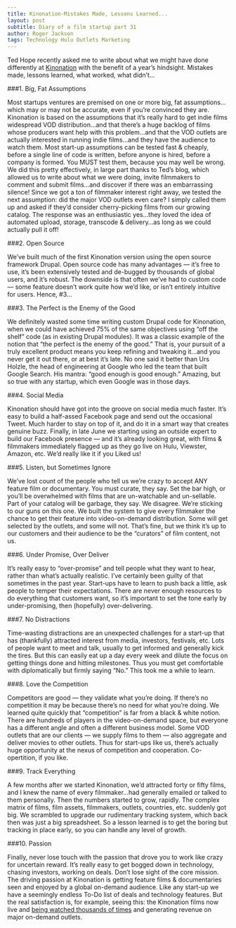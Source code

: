 ```yaml
---
title: Kinonation-Mistakes Made, Lessons Learned...
layout: post
subtitle: Diary of a film startup part 31
author: Roger Jackson
tags: Technology Hulu Outlets Marketing
---
```

Ted Hope recently asked me to write about what we might have done differently at <a href="http://kinonation.com/">Kinonation</a> with the benefit of a year’s hindsight. Mistakes made, lessons learned, what worked, what didn’t…

###1. Big, Fat Assumptions

Most startups ventures are premised on one or more big, fat assumptions…which may or may not be accurate, even if you’re convinced they are. Kinonation is based on the assumptions that it’s really hard to get indie films widespread VOD distribution…and that there’s a huge backlog of films whose producers want help with this problem…and that the VOD outlets are actually interested in running indie films…and they have the audience to watch them. Most start-up assumptions can be tested fast & cheaply, before a single line of code is written, before anyone is hired, before a company is formed. You MUST test them, because you may well be wrong. We did this pretty effectively, in large part thanks to Ted’s blog, which allowed us to write about what we were doing, invite filmmakers to comment and submit films…and discover if there was an embarrassing silence! Since we got a ton of filmmaker interest right away, we tested the next assumption: did the major VOD outlets even care? I simply called them up and asked if they’d consider cherry-picking films from our growing catalog. The response was an enthusiastic yes…they loved the idea of automated upload, storage, transcode & delivery…as long as we could actually pull it off!

###2. Open Source

We’ve built much of the first Kinonation version using the open source framework Drupal. Open source code has many advantages — it’s free to use, it’s been extensively tested and de-bugged by thousands of global users, and it’s robust. The downside is that often we’ve had to custom code — some feature doesn’t work quite how we’d like, or isn’t entirely intuitive for users. Hence, #3…

###3. The Perfect is the Enemy of the Good

We definitely wasted some time writing custom Drupal code for Kinonation, when we could have achieved 75% of the same objectives using “off the shelf” code (as in existing Drupal modules). It was a classic example of the notion that “the perfect is the enemy of the good.”  That is, your pursuit of a truly excellent product means you keep refining and tweaking it…and you never get it out there, or at best it’s late. No one said it better than Urs Holzle, the head of engineering at Google who led the team that built Google Search. His mantra:  “good enough is good enough.” Amazing, but so true with any startup, which even Google was in those days.

###4. Social Media

Kinonation should have got into the groove on social media much faster. It’s easy to build a half-assed Facebook page and send out the occasional Tweet.  Much harder to stay on top of it, and do it in a smart way that creates genuine buzz.  Finally, in late June we starting using an outside expert to build our Facebook presence — and it’s already looking great, with films & filmmakers immediately flagged up as they go live on Hulu, Viewster, Amazon, etc. We’d really like it if you Liked us!

###5. Listen, but Sometimes Ignore

We’ve lost count of the people who tell us we’re crazy to accept ANY feature film or documentary. You must curate, they say. Set the bar high, or you’ll be overwhelmed with films that are un-watchable and un-sellable. Part of your catalog will be garbage, they say. We disagree. We’re sticking to our guns on this one. We built the system to give every filmmaker the chance to get their feature into video-on-demand distribution. Some will get selected by the outlets, and some will not. That’s fine, but we think it’s up to our customers and their audience to be the “curators” of film content, not us.

###6. Under Promise, Over Deliver

It’s really easy to “over-promise” and tell people what they want to hear, rather than what’s actually realistic. I’ve certainly been guilty of that sometimes in the past year. Start-ups have to learn to push back a little, ask people to temper their expectations. There are never enough resources to do everything that customers want, so it’s important to set the tone early by under-promising, then (hopefully) over-delivering.

###7. No Distractions

Time-wasting distractions are an unexpected challenges for a start-up that has (thankfully) attracted interest from media, investors, festivals, etc. Lots of people want to meet and talk, usually to get informed and generally kick the tires. But this can easily eat up a day every week and dilute the focus on getting things done and hitting milestones. Thus you must get comfortable with diplomatically but firmly saying “No.” This took me a while to learn.

###8. Love the Competition

Competitors are good — they validate what you’re doing. If there’s no competition it may be because there’s no need for what you’re doing. We learned quite quickly that “competition” is far from a black & white notion. There are hundreds of players in the video-on-demand space, but everyone has a different angle and often a different business model. Some VOD outlets that are our clients — we supply films to them — also aggregate and deliver movies to other outlets. Thus for start-ups like us, there’s actually huge opportunity at the nexus of competition and cooperation. Co-opertition, if you like.

###9. Track Everything

A few months after we started Kinonation, we’d attracted forty or fifty films, and I knew the name of every filmmaker…had generally emailed or talked to them personally. Then the numbers started to grow, rapidly. The complex matrix of films, film assets, filmmakers, outlets, countries, etc. suddenly got big. We scrambled to upgrade our rudimentary tracking system, which back then was just a big spreadsheet. So a lesson learned is to get the boring but tracking in place early, so you can handle any level of growth.

###10. Passion

Finally, never lose touch with the passion that drove you to work like crazy for uncertain reward. It’s really easy to get bogged down in technology, chasing investors, working on deals. Don’t lose sight of the core mission. The driving passion at Kinonation is getting feature films & documentaries seen and enjoyed by a global on-demand audience. Like any start-up we have a seemingly endless To-Do list of deals and technology features. But the real satisfaction is, for example, seeing this: the Kinonation films now live and <a href="http://www.hulu.com/search?q=KinoNation">being watched thousands of times</a> and generating revenue on major on-demand outlets.

